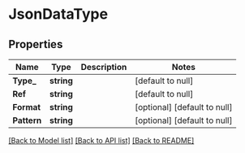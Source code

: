 # JsonDataType

## Properties
Name | Type | Description | Notes
------------ | ------------- | ------------- | -------------
**Type_** | **string** |  | [default to null]
**Ref** | **string** |  | [default to null]
**Format** | **string** |  | [optional] [default to null]
**Pattern** | **string** |  | [optional] [default to null]

[[Back to Model list]](../README.md#documentation-for-models) [[Back to API list]](../README.md#documentation-for-api-endpoints) [[Back to README]](../README.md)


